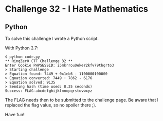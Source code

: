 # Challenge 32 - I Hate Mathematics

## Python

To solve this challenge I wrote a Python script.

With Python 3.7:

```
$ python code.py
** RingZer0 CTF Challenge 32 **
Enter Cookie PHPSESSID: i5mkrrou0eker2kfv79thqrto3
> Starting challenge
> Equation found: 7449 + 0x1eb6 - 1100000100000
> Equation converted: 7449 + 7862 - 6176
> Equation solved: 9135
> Sending hash (time used: 0.35 seconds)
Success: FLAG-abcdefghijklmnopqrstuvwxyz
```

The FLAG needs then to be submitted to the challenge page. 
Be aware that I replaced the flag value, so no spoiler there ;).

Have fun!

